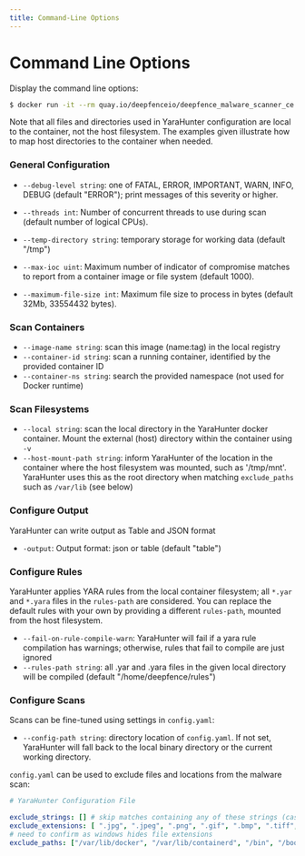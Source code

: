```yaml
---
title: Command-Line Options
---
```


# Command Line Options

Display the command line options:

```bash
$ docker run -it --rm quay.io/deepfenceio/deepfence_malware_scanner_ce:2.5.0 --help
```

Note that all files and directories used in YaraHunter configuration are local to the container, not the host filesystem. The examples given illustrate how to map host directories to the container when needed.

### General Configuration

 * `--debug-level string`: one of FATAL, ERROR, IMPORTANT, WARN, INFO, DEBUG (default "ERROR"); print messages of this severity or higher.
 * `--threads int`: Number of concurrent threads to use during scan (default number of logical CPUs).
 * `--temp-directory string`: temporary storage for working data (default "/tmp")

 * `--max-ioc uint`: Maximum number of indicator of compromise matches to report from a container image or file system (default 1000).
 * `--maximum-file-size int`: Maximum file size to process in bytes (default 32Mb, 33554432 bytes).

### Scan Containers

 * `--image-name string`: scan this image (name:tag) in the local registry
 * `--container-id string`: scan a running container, identified by the provided container ID
 * `--container-ns string`: search the provided namespace (not used for Docker runtime)

### Scan Filesystems

 * `--local string`: scan the local directory in the YaraHunter docker container.  Mount the external (host) directory within the container using `-v`
 * `--host-mount-path string`: inform YaraHunter of the location in the container where the host filesystem was mounted, such as '/tmp/mnt'. YaraHunter uses this as the root directory when matching `exclude_paths` such as `/var/lib` (see below) 

### Configure Output

YaraHunter can write output as Table and JSON format

 * `-output`: Output format: json or table (default "table")

### Configure Rules

YaraHunter applies YARA rules from the local container filesystem; all `*.yar` and `*.yara` files in the `rules-path` are considered. You can replace the default rules with your own by providing a different `rules-path`, mounted from the host filesystem.

 * `--fail-on-rule-compile-warn`: YaraHunter will fail if a yara rule compilation has warnings; otherwise, rules that fail to compile are just ignored
 * `--rules-path string`: all .yar and .yara files in the given local directory will be compiled (default "/home/deepfence/rules")
 
### Configure Scans

Scans can be fine-tuned using settings in `config.yaml`:

 * `--config-path string`: directory location of `config.yaml`. If not set, YaraHunter will fall back to the local binary directory or the current working directory.

`config.yaml` can be used to exclude files and locations from the malware scan:

```yaml
# YaraHunter Configuration File

exclude_strings: [] # skip matches containing any of these strings (case sensitive)
exclude_extensions: [ ".jpg", ".jpeg", ".png", ".gif", ".bmp", ".tiff", ".tif", ".psd", ".xcf", ".zip", ".tar.gz", ".ttf", ".lock", ".prerm"] 
# need to confirm as windows hides file extensions
exclude_paths: ["/var/lib/docker", "/var/lib/containerd", "/bin", "/boot", "/dev", "/lib", "/lib64", "/media", "/proc", "/run", "/sbin", "/usr/lib", "/sys"] # use \ for windows paths
```